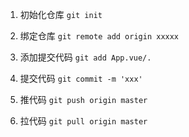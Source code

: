 1. 初始化仓库
`git init`

2. 绑定仓库
`git remote add origin xxxxx`

3. 添加提交代码
`git add App.vue/.`

4. 提交代码
`git commit -m 'xxx'`

5. 推代码
`git push origin master`

5. 拉代码
`git pull origin master`

